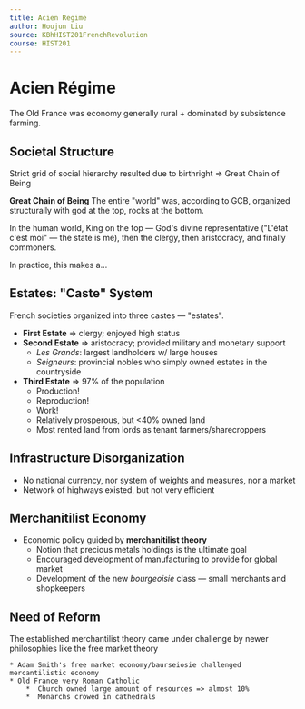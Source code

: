 ```yaml
---
title: Acien Regime
author: Houjun Liu
source: KBhHIST201FrenchRevolution
course: HIST201
---
```


# Acien Régime
The Old France was economy generally rural + dominated by subsistence farming.

## Societal Structure
 Strict grid of social hierarchy resulted due to birthright => Great Chain of Being
 
**Great Chain of Being**
The entire "world" was, according to GCB, organized structurally with god at the top, rocks at the bottom. 

In the human world, King on the top — God's divine representative ("L'état c'est moi" — the state is me), then the clergy, then aristocracy, and finally commoners.

In practice, this makes a...

## Estates: "Caste" System

French societies organized into three castes — "estates".

* **First Estate** => clergy; enjoyed high status
* **Second Estate** => aristocracy; provided military and monetary support
	* *Les Grands*: largest landholders w/ large houses
	* *Seigneurs*: provincial nobles who simply owned estates in the countryside
* **Third Estate** => 97% of the population
	* Production!
	* Reproduction!
	* Work!
	* Relatively prosperous, but <40% owned land
	* Most rented land from lords as tenant farmers/sharecroppers
	
## Infrastructure Disorganization
* No national currency, nor system of weights and measures, nor a market
* Network of highways existed, but not very efficient

## Merchanitilist Economy
* Economic policy guided by **merchanitilist theory**
	* Notion that precious metals holdings is the ultimate goal
	* Encouraged development of manufacturing to provide for global market
	* Development of the new *bourgeoisie* class — small merchants and shopkeepers
	
## Need of Reform	
The established merchantilist theory came under challenge by newer philosophies like the free market theory

	* Adam Smith's free market economy/baurseiosie challenged mercantilistic economy
	* Old France very Roman Catholic
		*  Church owned large amount of resources => almost 10% 
		*  Monarchs crowed in cathedrals